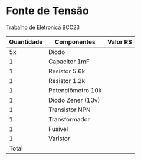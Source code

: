 # Fonte de Tensão
Trabalho de Eletronica BCC23

| Quantidade | Componentes        | Valor R$ |
|------------|--------------------|----------|
| 5x         | Diodo              |  |
| 1          | Capacitor 1mF      |  |
| 1          | Resistor 5.6k      |  |
| 1          | Resistor 1.2k      |  |
| 1          | Potenciômetro  10k |  |
| 1          | Diodo Zener (13v)  |  |
| 1          | Transistor NPN     |  |
| 1          | Transformador      |  |
| 1          | Fusível            |  |
| 1          | Varistor           |  |
| Total      |                    |  |


